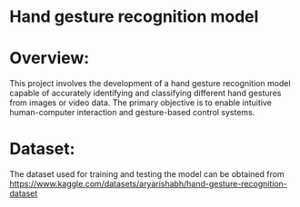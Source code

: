 # Hand gesture recognition model 

# Overview:
This project involves the development of a hand gesture recognition model capable of accurately identifying and classifying different hand gestures from images or video data. The primary objective is to enable intuitive human-computer interaction and gesture-based control systems.

# Dataset:
The dataset used for training and testing the model can be obtained from https://www.kaggle.com/datasets/aryarishabh/hand-gesture-recognition-dataset
